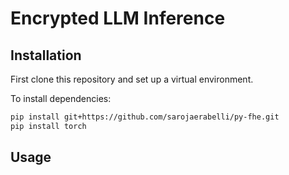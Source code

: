 # Encrypted LLM Inference

## Installation

First clone this repository and set up a virtual environment.

To install dependencies:
```bash
pip install git+https://github.com/sarojaerabelli/py-fhe.git
pip install torch
```

## Usage


